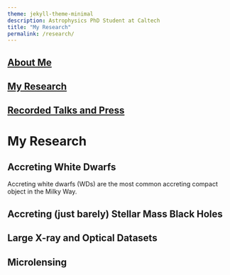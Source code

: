 ```yaml
---
theme: jekyll-theme-minimal
description: Astrophysics PhD Student at Caltech
title: "My Research"
permalink: /research/
---
```

## [About Me](https://acrodrig98.github.io/)
## [My Research](https://acrodrig98.github.io/research)
## [Recorded Talks and Press](https://acrodrig98.github.io/talks)

# My Research

## Accreting White Dwarfs

Accreting white dwarfs (WDs) are the most common accreting compact object in the Milky Way. 

## Accreting (just barely) Stellar Mass Black Holes

## Large X-ray and Optical Datasets

## Microlensing
